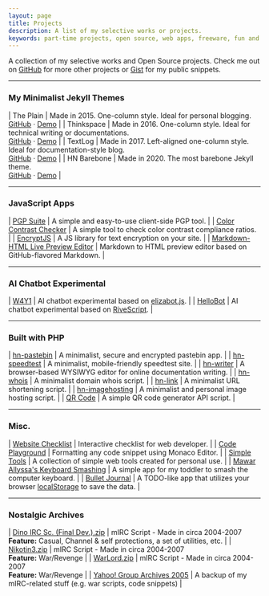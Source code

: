 ```yaml
---
layout: page
title: Projects
description: A list of my selective works or projects.
keywords: part-time projects, open source, web apps, freeware, fun and learning, hobby, experimental code, templates
---
```


A collection of my selective works and Open Source projects. Check me out on [GitHub](https://github.com/heiswayi) for more other projects or [Gist](https://gist.github.com/heiswayi) for my public snippets.

<hr class="break">

### My Minimalist Jekyll Themes

| The Plain | Made in 2015. One-column style. Ideal for personal blogging.<br>[GitHub](https://github.com/heiswayi/the-plain) &middot; [Demo](https://heiswayi.github.io/the-plain) |
| Thinkspace | Made in 2016. One-column style. Ideal for technical writing or documentations.<br>[GitHub](https://github.com/heiswayi/thinkspace) &middot; [Demo](https://heiswayi.github.io/thinkspace) |
| TextLog | Made in 2017. Left-aligned one-column style. Ideal for documentation-style blog.<br>[GitHub](https://github.com/heiswayi/textlog) &middot; [Demo](https://heiswayi.github.io/textlog) |
| HN Barebone | Made in 2020. The most barebone Jekyll theme.<br>[GitHub](https://github.com/heiswayi/hn-barebone) &middot; [Demo](https://heiswayi.github.io/hn-barebone/) |

<hr class="break">

### JavaScript Apps

| [PGP Suite](https://heiswayi.github.io/pgp/) | A simple and easy-to-use client-side PGP tool. |
| [Color Contrast Checker](https://heiswayi.github.io/color-contrast-checker/) | A simple tool to check color contrast compliance ratios. |
| [EncryptJS](https://heiswayi.github.io/encryptjs/) | A JS library for text encryption on your site. |
| [Markdown-HTML Live Preview Editor](https://heiswayi.github.io/markdown-editor/) | Markdown to HTML preview editor based on GitHub-flavored Markdown. |

<hr class="break">

### AI Chatbot Experimental

| [W4Y1](https://heiswayi.github.io/w4y1/) | AI chatbot experimental based on [elizabot.js](https://www.masswerk.at/elizabot/). |
| [HelloBot](https://heiswayi.github.io/hellobot/) | AI chatbot experimental based on [RiveScript](https://www.rivescript.com/). |

<hr class="break">

### Built with PHP

| [hn-pastebin](https://dev.nrird.com/pastebin/) | A minimalist, secure and encrypted pastebin app. |
| [hn-speedtest](https://dev.nrird.com/speedtest/) | A minimalist, mobile-friendly speedtest site. |
| [hn-writer](https://dev.nrird.com/writer/) | A browser-based WYSIWYG editor for online documentation writing. |
| [hn-whois](https://dev.nrird.com/whois/) | A minimalist domain whois script. |
| [hn-link](https://dev.nrird.com/link/create) | A minimalist URL shortening script. |
| [hn-imagehosting](https://dev.nrird.com/imagehosting/) | A minimalist and personal image hosting script. |
| [QR Code](https://heiswayi.nrird.com/qrcode) | A simple QR code generator API script. |

<hr class="break">

### Misc.

| [Website Checklist](https://heiswayi.github.io/website-checklist/) | Interactive checklist for web developer. |
| [Code Playground](https://heiswayi.github.io/code-playground/) | Formatting any code snippet using Monaco Editor. |
| [Simple Tools](https://heiswayi.github.io/simple-tools/) | A collection of simple web tools created for personal use. |
| [Mawar Allyssa's Keyboard Smashing](https://heiswayi.nrird.com/mawar-allyssa) | A simple app for my toddler to smash the computer keyboard. |
| [Bullet Journal](https://dev.nrird.com/bulletjournal/) | A TODO-like app that utilizes your browser [localStorage](https://developer.mozilla.org/en-US/docs/Web/API/Window/localStorage) to save the data. |

<hr class="break">

### Nostalgic Archives

| [Dino IRC Sc. (Final Dev.).zip](https://www.dropbox.com/s/5m6fcpwfe998vg1/Dino%20IRC%20Sc.%20%28Final%20Dev.%29.zip?dl=0) | mIRC Script - Made in circa 2004-2007<br>**Feature:** Casual, Channel & self protections, a set of utilities, etc. |
| [Nikotin3.zip](https://www.dropbox.com/s/2cjjvfsw9m2wpwa/Nikotin3.zip?dl=0) | mIRC Script - Made in circa 2004-2007<br>**Feature:** War/Revenge |
| [WarLord.zip](https://www.dropbox.com/s/fala3ispr3b1ntc/WarLord.zip?dl=0) | mIRC Script - Made in circa 2004-2007<br>**Feature:** War/Revenge |
| [Yahoo! Group Archives 2005](https://drive.google.com/drive/u/0/folders/1YG3HsmF-m0x5s3nVP7lFT9tAZaJVDKsd) | A backup of my mIRC-related stuff (e.g. war scripts, code snippets) |